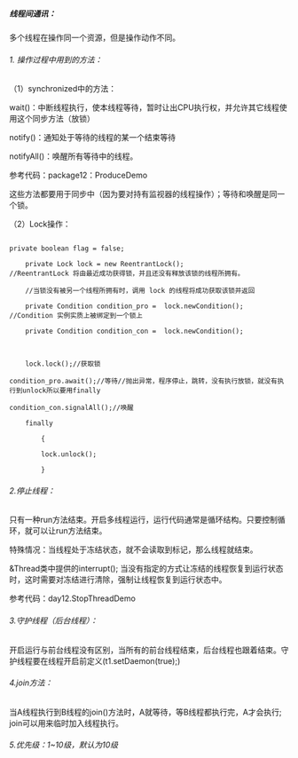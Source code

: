 ﻿#####  线程间通讯：

多个线程在操作同一个资源，但是操作动作不同。


###### 1. 操作过程中用到的方法：

（1）synchronized中的方法： 
 
wait()：中断线程执行，使本线程等待，暂时让出CPU执行权，并允许其它线程使用这个同步方法（放锁）
 
notify()：通知处于等待的线程的某一个结束等待   

notifyAll()：唤醒所有等待中的线程。

参考代码：package12：ProduceDemo

这些方法都要用于同步中（因为要对持有监视器的线程操作）；等待和唤醒是同一个锁。     


（2）Lock操作：


```

private boolean flag = false;

	private Lock lock = new ReentrantLock();
//ReentrantLock 将由最近成功获得锁，并且还没有释放该锁的线程所拥有。

	//当锁没有被另一个线程所拥有时，调用 lock 的线程将成功获取该锁并返回

	private Condition condition_pro =  lock.newCondition();
//Condition 实例实质上被绑定到一个锁上

	private Condition condition_con =  lock.newCondition();

	
	
	lock.lock();//获取锁
	
condition_pro.await();//等待//抛出异常，程序停止，跳转，没有执行放锁，就没有执行到unlock所以要用finally
	
condition_con.signalAll();//唤醒

	finally
 
		{

		lock.unlock();
 
		}

```

###### 2.停止线程：

只有一种run方法结束。开启多线程运行，运行代码通常是循环结构。只要控制循环，就可以让run方法结束。    


特殊情况：当线程处于冻结状态，就不会读取到标记，那么线程就结束。 
 

&Thread类中提供的interrupt();
当没有指定的方式让冻结的线程恢复到运行状态时，这时需要对冻结进行清除，强制让线程恢复到运行状态中。      

参考代码：day12.StopThreadDemo 


###### 3.守护线程（后台线程）：

开启运行与前台线程没有区别，当所有的前台线程结束，后台线程也跟着结束。守护线程要在线程开启前定义(t1.setDaemon(true);)  


###### 4.join方法：

当A线程执行到B线程的join()方法时，A就等待，等B线程都执行完，A才会执行;
join可以用来临时加入线程执行。


###### 5.优先级：1~10级，默认为10级
